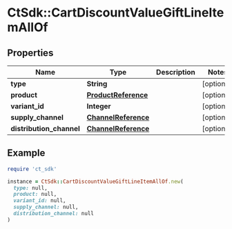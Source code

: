 # CtSdk::CartDiscountValueGiftLineItemAllOf

## Properties

| Name | Type | Description | Notes |
| ---- | ---- | ----------- | ----- |
| **type** | **String** |  | [optional] |
| **product** | [**ProductReference**](ProductReference.md) |  | [optional] |
| **variant_id** | **Integer** |  | [optional] |
| **supply_channel** | [**ChannelReference**](ChannelReference.md) |  | [optional] |
| **distribution_channel** | [**ChannelReference**](ChannelReference.md) |  | [optional] |

## Example

```ruby
require 'ct_sdk'

instance = CtSdk::CartDiscountValueGiftLineItemAllOf.new(
  type: null,
  product: null,
  variant_id: null,
  supply_channel: null,
  distribution_channel: null
)
```

